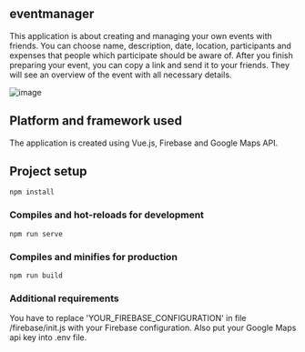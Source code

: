 ## eventmanager
This application is about creating and managing your own events with friends. You can choose name, description, date, location, participants and expenses that people which participate should be aware of. After you finish preparing your event, you can copy a link and send it to your friends. They will see an overview of the event with all necessary details.

![image](https://user-images.githubusercontent.com/38755065/76252804-be1e1a80-6249-11ea-8bf9-ae4c1df75353.png)

## Platform and framework used
The application is created using Vue.js, Firebase and Google Maps API.

## Project setup
```
npm install
```

### Compiles and hot-reloads for development
```
npm run serve
```

### Compiles and minifies for production
```
npm run build
```

### Additional requirements
You have to replace 'YOUR_FIREBASE_CONFIGURATION' in file /firebase/init.js with your Firebase configuration. Also put your Google Maps api key into .env file.

